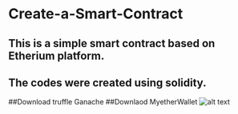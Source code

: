 # Create-a-Smart-Contract
## This is a simple smart contract based on Etherium platform.
## The codes were created using solidity.

##Download truffle Ganache
##Downlaod MyetherWallet
![alt text](http://url/to/img.png)
